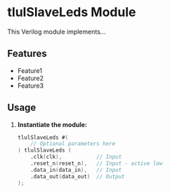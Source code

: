 # tlulSlaveLeds Module

This Verilog module implements...

## Features

* Feature1
* Feature2
* Feature3

## Usage

1. **Instantiate the module:**

   ```verilog
   tlulSlaveLeds #(
       // Optional parameters here 
   ) tlulSlaveLeds (
       .clk(clk),           // Input
       .reset_n(reset_n),   // Input - active low
       .data_in(data_in),   // Input
       .data_out(data_out)  // Output
   );